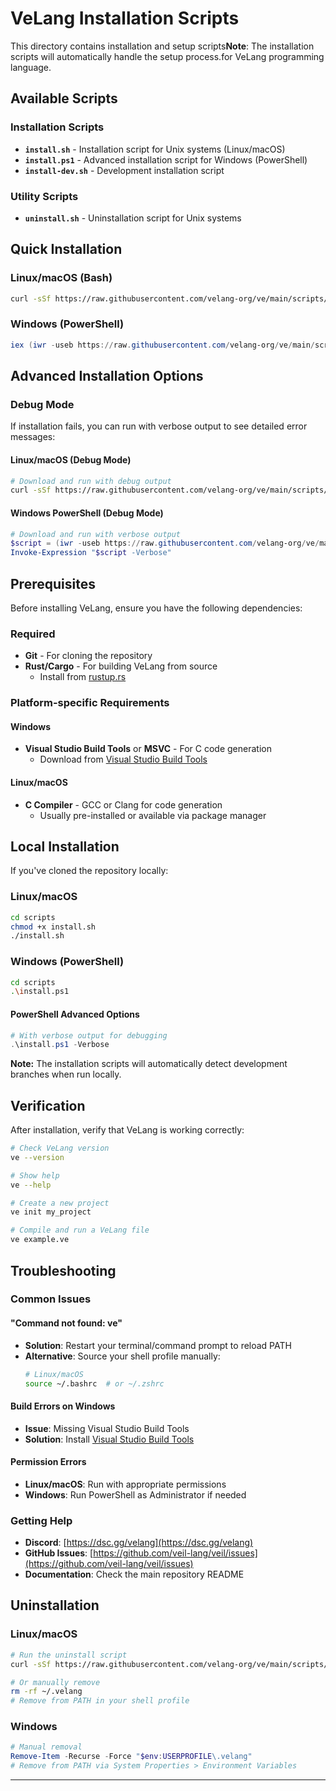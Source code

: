 # VeLang Installation Scripts

This directory contains installation and setup scripts**Note**: The installation scripts will automatically handle the setup process.for VeLang programming language.

## Available Scripts

### Installation Scripts
- **`install.sh`** - Installation script for Unix systems (Linux/macOS)
- **`install.ps1`** - Advanced installation script for Windows (PowerShell)
- **`install-dev.sh`** - Development installation script

### Utility Scripts
- **`uninstall.sh`** - Uninstallation script for Unix systems

## Quick Installation

### Linux/macOS (Bash)
```bash
curl -sSf https://raw.githubusercontent.com/velang-org/ve/main/scripts/install.sh | bash
```

### Windows (PowerShell)
```powershell
iex (iwr -useb https://raw.githubusercontent.com/velang-org/ve/main/scripts/install.ps1).Content
```

## Advanced Installation Options

### Debug Mode

If installation fails, you can run with verbose output to see detailed error messages:

#### Linux/macOS (Debug Mode)
```bash
# Download and run with debug output
curl -sSf https://raw.githubusercontent.com/velang-org/ve/main/scripts/install.sh | VERBOSE=1 bash
```

#### Windows PowerShell (Debug Mode)
```powershell
# Download and run with verbose output
$script = (iwr -useb https://raw.githubusercontent.com/velang-org/ve/main/scripts/install.ps1).Content
Invoke-Expression "$script -Verbose"
```

## Prerequisites

Before installing VeLang, ensure you have the following dependencies:

### Required
- **Git** - For cloning the repository
- **Rust/Cargo** - For building VeLang from source
  - Install from [rustup.rs](https://rustup.rs/)

### Platform-specific Requirements

#### Windows
- **Visual Studio Build Tools** or **MSVC** - For C code generation
  - Download from [Visual Studio Build Tools](https://visualstudio.microsoft.com/visual-cpp-build-tools/)

#### Linux/macOS
- **C Compiler** - GCC or Clang for code generation
  - Usually pre-installed or available via package manager

## Local Installation

If you've cloned the repository locally:

### Linux/macOS
```bash
cd scripts
chmod +x install.sh
./install.sh
```

### Windows (PowerShell)
```bash
cd scripts
.\install.ps1
```

#### PowerShell Advanced Options
```powershell
# With verbose output for debugging
.\install.ps1 -Verbose
```

**Note:** The installation scripts will automatically detect development branches when run locally.

## Verification

After installation, verify that VeLang is working correctly:

```bash
# Check VeLang version
ve --version

# Show help
ve --help

# Create a new project
ve init my_project

# Compile and run a VeLang file
ve example.ve
```

## Troubleshooting

### Common Issues

#### "Command not found: ve"
- **Solution**: Restart your terminal/command prompt to reload PATH
- **Alternative**: Source your shell profile manually:
  ```bash
  # Linux/macOS
  source ~/.bashrc  # or ~/.zshrc
  ```

#### Build Errors on Windows
- **Issue**: Missing Visual Studio Build Tools
- **Solution**: Install [Visual Studio Build Tools](https://visualstudio.microsoft.com/visual-cpp-build-tools/)

#### Permission Errors
- **Linux/macOS**: Run with appropriate permissions
- **Windows**: Run PowerShell as Administrator if needed

### Getting Help

- **Discord**: [https://dsc.gg/velang](https://dsc.gg/velang)
- **GitHub Issues**: [https://github.com/veil-lang/veil/issues](https://github.com/veil-lang/veil/issues)
- **Documentation**: Check the main repository README

## Uninstallation

### Linux/macOS
```bash
# Run the uninstall script
curl -sSf https://raw.githubusercontent.com/velang-org/ve/main/scripts/uninstall.sh | bash

# Or manually remove
rm -rf ~/.velang
# Remove from PATH in your shell profile
```

### Windows
```powershell
# Manual removal
Remove-Item -Recurse -Force "$env:USERPROFILE\.velang"
# Remove from PATH via System Properties > Environment Variables
```

---